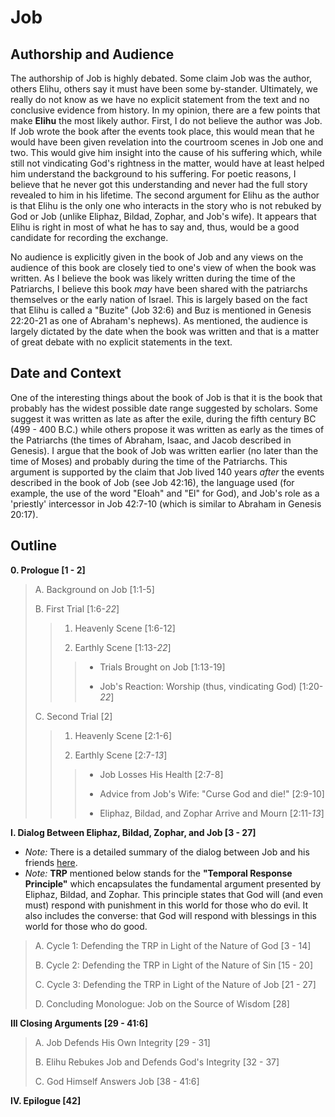 # Job

## Authorship and Audience
The authorship of Job is highly debated. Some claim Job was the author, others Elihu, others say it must have been some by-stander. Ultimately, we really do not know as we have no explicit statement from the text and no conclusive evidence from history. In my opinion, there are a few points that make **Elihu** the most likely author. First, I do not believe the author was Job. If Job wrote the book after the events took place, this would mean that he would have been given revelation into the courtroom scenes in Job one and two. This would give him insight into the cause of his suffering which, while still not vindicating God's rightness in the matter, would have at least helped him understand the background to his suffering. For poetic reasons, I believe that he never got this understanding and never had the full story revealed to him in his lifetime. The second argument for Elihu as the author is that Elihu is the only one who interacts in the story who is not rebuked by God or Job (unlike Eliphaz, Bildad, Zophar, and Job's wife). It appears that Elihu is right in most of what he has to say and, thus, would be a good candidate for recording the exchange.

No audience is explicitly given in the book of Job and any views on the audience of this book are closely tied to one's view of when the book was written. As I believe the book was likely written during the time of the Patriarchs, I believe this book *may* have been shared with the patriarchs themselves or the early nation of Israel. This is largely based on the fact that Elihu is called a "Buzite" (Job 32:6) and Buz is mentioned in Genesis 22:20-21 as one of Abraham's nephews). As mentioned, the audience is largely dictated by the date when the book was written and that is a matter of great debate with no explicit statements in the text.

## Date and Context
One of the interesting things about the book of Job is that it is the book that probably has the widest possible date range suggested by scholars. Some suggest it was written as late as after the exile, during the fifth century BC (499 - 400 B.C.) while others propose it was written as early as the times of the Patriarchs (the times of Abraham, Isaac, and Jacob described in Genesis). I argue that the book of Job was written earlier (no later than the time of Moses) and probably during the time of the Patriarchs. This argument is supported by the claim that Job lived 140 years *after* the events described in the book of Job (see Job 42:16), the language used (for example, the use of the word "Eloah" and "El" for God), and Job's role as a 'priestly' intercessor in Job 42:7-10 (which is similar to Abraham in Genesis 20:17).

## Outline
**0. Prologue  [1 - 2]**

  > A. Background on Job  [1:1-5]
  > 
  > B. First Trial  [1:6-*22*]
  > 
  > > 1. Heavenly Scene  [1:6-12]
  > > 
  > > 2. Earthly Scene  [1:13-*22*]
  > > 
  > > > - Trials Brought on Job [1:13-19]
  > > > 
  > > > - Job's Reaction: Worship (thus, vindicating God) [1:20-*22*]
  > 
  > C. Second Trial  [2]
  > 
  > > 1. Heavenly Scene  [2:1-6]
  > > 
  > > 2. Earthly Scene  [2:7-*13*]
  > > 
  > > > - Job Losses His Health [2:7-8]
  > > > 
  > > > - Advice from Job's Wife: "Curse God and die!" [2:9-10]
  > > > 
  > > > - Eliphaz, Bildad, and Zophar Arrive and Mourn [2:11-*13*]

**I. Dialog Between Eliphaz, Bildad, Zophar, and Job  [3 - 27]**

  - *Note:* There is a detailed summary of the dialog between Job and his friends [here](old_testament/wisdom_literature/job_summary.md).
  - *Note:* **TRP** mentioned below stands for the **"Temporal Response Principle"** which encapsulates the fundamental argument presented by Eliphaz, Bildad, and Zophar. This principle states that God will (and even must) respond with punishment in this world for those who do evil. It also includes the converse: that God will respond with blessings in this world for those who do good.

  > A. Cycle 1: Defending the TRP in Light of the Nature of God  [3 - 14]
  > 
  > B. Cycle 2: Defending the TRP in Light of the Nature of Sin  [15 - 20]
  > 
  > C. Cycle 3: Defending the TRP in Light of the Nature of Job  [21 - 27]
  > 
  > D. Concluding Monologue: Job on the Source of Wisdom  [28]

**III Closing Arguments  [29 - 41:6]**

  > A. Job Defends His Own Integrity  [29 - 31]
  > 
  > B. Elihu Rebukes Job and Defends God's Integrity  [32 - 37]
  > 
  > C. God Himself Answers Job  [38 - 41:6]

**IV. Epilogue  [42]**
